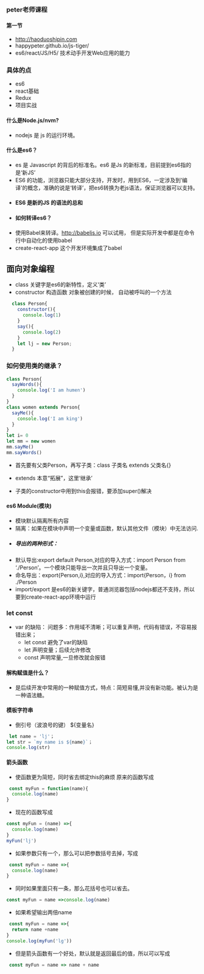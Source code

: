 ### peter老师课程

#### 第一节
* http://haoduoshipin.com
* happypeter.github.io/js-tiger/
* es6/react/JS/H5/ 技术动手开发Web应用的能力
### 具体的点
* es6
* react基础
* Redux
* 项目实战
#### 什么是Node.js/nvm?
* nodejs 是 js 的运行环境。
#### 什么是es6？
* es 是 Javascript 的背后的标准名。es6 是Js 的新标准，目前提到es6指的是‘新JS’
* ES6 的功能，浏览器只能大部分支持，开发时，用到ES6，一定涉及到’编译’的概念，准确的说是‘转译’，把es6转换为老js语法，保证浏览器可以支持。
* #### ES6 是新的JS 的语法的总和
* #### 如何转译es6？
* 使用Babel来转译。http://babeljs.io 可以试用，  但是实际开发中都是在命令行中自动化的使用babel
* create-react-app 这个开发环境集成了babel


## 面向对象编程
* class 关键字是es6的新特性，定义‘类’
* constructor 构造函数 对象被创建的时候， 自动被呼叫的一个方法
```js
  class Person{
    constructor(){
      console.log(1)
    }
    say(){
      console.log(2)
    }
    let lj = new Person;
  }
```
### 如何使用类的继承？

```js
class Person{
  sayWords(){
    console.log('I am humen')
  }
}
class women extends Person{
  sayMe(){
    console.log('I am king')
  }
}
let i= 0
let mm = new women
mm.sayMe()
mm.sayWords()
```
* 首先要有父类Person，再写子类：class 子类名 extends 父类名{}
* extends 本意“拓展”，这里‘继承’

* 子类的constructor中用到this会报错，要添加super()解决


#### es6 Module(模块)
* 模块默认隔离所有内容
* 隔离：如果在模块中声明一个变量或函数，默认其他文件（模块）中无法访问.
* ##### 导出的两种形式：
* 默认导出:export default Person,对应的导入方式：import Person from ‘./Person’。一个模块只能导出一次并且只导出一个变量。
* 命名导出：export{Person,i},对应的导入方式：import{Person，i} from ./Person
* import/export 是es6的新关键字，普通浏览器包括nodejs都还不支持，所以要到create-react-app环境中运行

### let const
* var 的缺陷：
  问题多：作用域不清晰；可以重复声明，代码有错误，不容易报错出来；
  * let const 避免了var的缺陷
  * let 声明变量；后续允许修改
  * const 声明常量,一旦修改就会报错
#### 解构赋值是什么？
* 是后续开发中常用的一种赋值方式，特点：简短易懂,并没有新功能。被认为是一种语法糖。

#### 模板字符串
* 倒引号（波浪号的键）  ${变量名}
```js
 let name = 'lj'；
let str = `my name is ${name}`；
console.log(str)
```

#### 箭头函数
* 使函数更为简短，同时省去绑定this的麻烦
原来的函数写成
```js
 const myFun = function(name){
  console.log(name)
}
```

* 现在的函数写成
```js
const myFun = (name) =>{
  console.log(name)
}
myFun('lj')
```
* 如果参数只有一个，那么可以把参数括号去掉，写成

```js
 const myFun = name =>{
  console.log(name)
}
```
* 同时如果里面只有一条，那么花括号也可以省去。
```js
const myFun = name =>console.log(name)
```
* 如果希望输出两倍name
```js
 const myFun = name =>{
  return name +name
}
console.log(myFun('lg'))
```
* 但是箭头函数有一个好处，默认就是返回最后的值，所以可以写成
```js
 const myFun = name => name + name
```

